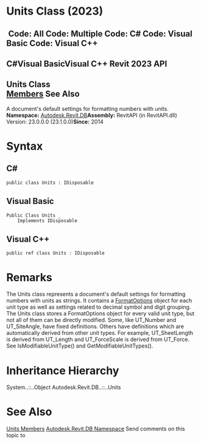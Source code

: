# Units Class (2023)

﻿
 Code: All Code: Multiple Code: C# Code: Visual Basic Code: Visual C++   
---  
C#Visual BasicVisual C++
Revit 2023 API  
---  
Units Class  
[Members](de96b3ae-d662-2f9a-2724-955cbce03719.md "Units Members") See Also  
---  
A document's default settings for formatting numbers with units. 
**Namespace:** [Autodesk.Revit.DB](87546ba7-461b-c646-cbb1-2cb8f5bff8b2.md "Autodesk.Revit.DB Namespace")**Assembly:** RevitAPI (in RevitAPI.dll) Version: 23.0.0.0 (23.1.0.0)**Since:** 2014 
# Syntax
C#  
---  
```text
public class Units : IDisposable
```
  
Visual Basic  
---  
```text
Public Class Units _
	Implements IDisposable
```
  
Visual C++  
---  
```text
public ref class Units : IDisposable
```
  
# Remarks
The Units class represents a document's default settings for formatting numbers with units as strings. It contains a [FormatOptions](70f78207-1109-3906-8e67-cd27df1f0ae8.md "FormatOptions Class") object for each unit type as well as settings related to decimal symbol and digit grouping.
The Units class stores a FormatOptions object for every valid unit type, but not all of them can be directly modified. Some, like UT_Number and UT_SiteAngle, have fixed definitions. Others have definitions which are automatically derived from other unit types. For example, UT_SheetLength is derived from UT_Length and UT_ForceScale is derived from UT_Force. See IsModifiableUnitType() and GetModifiableUnitTypes().
# Inheritance Hierarchy
System..::..Object Autodesk.Revit.DB..::..Units
# See Also
[Units Members](de96b3ae-d662-2f9a-2724-955cbce03719.md "Units Members")
[Autodesk.Revit.DB Namespace](87546ba7-461b-c646-cbb1-2cb8f5bff8b2.md "Autodesk.Revit.DB Namespace")
Send comments on this topic to 